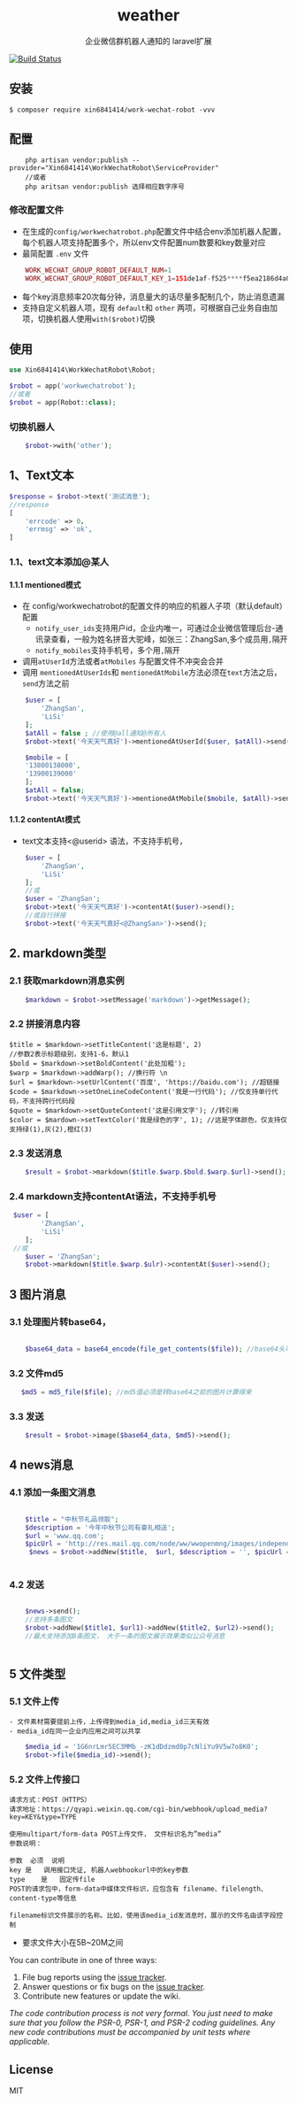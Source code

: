 <h1 align="center"> weather </h1>

<p align="center"> 企业微信群机器人通知的 laravel扩展</p>

[![Build Status](https://travis-ci.org/xin6841414/Weather.svg?branch=master)](https://travis-ci.org/xin6841414/Weather)


## 安装

```shell
$ composer require xin6841414/work-wechat-robot -vvv
```


## 配置
```
    php artisan vendor:publish --provider="Xin6841414\WorkWechatRobot\ServiceProvider"
    //或者
    php aritsan vendor:publish 选择相应数字序号
```
### 修改配置文件
- 在生成的`config/workwechatrobot.php`配置文件中结合env添加机器人配置，每个机器人项支持配置多个，所以env文件配置num数要和key数量对应
- 最简配置 `.env` 文件
```php
    WORK_WECHAT_GROUP_ROBOT_DEFAULT_NUM=1
    WORK_WECHAT_GROUP_ROBOT_DEFAULT_KEY_1=151de1af-f525****f5ea2186d4a0 //你的机器人key
```
- 每个key消息频率20次每分钟，消息量大的话尽量多配制几个，防止消息遗漏
- 支持自定义机器人项，现有 `default`和 `other` 两项，可根据自己业务自由加项，切换机器人使用`with($robot)`切换
## 使用

```php
use Xin6841414\WorkWechatRobot\Robot;

$robot = app('workwechatrobot');
//或者 
$robot = app(Robot::class);
```
### 切换机器人
```php
    $robot->with('other');
```
## 1、Text文本
```php
$response = $robot->text('测试消息');
//response
[
    'errcode' => 0，
    'errmsg' => 'ok',
]
```
### 1.1、text文本添加@某人
#### 1.1.1 mentioned模式
- 在 config/workwechatrobot的配置文件的响应的机器人子项（默认default）配置
  - `notify_user_ids`支持用户id，企业内唯一，可通过企业微信管理后台-通讯录查看，一般为姓名拼音大驼峰，如张三：ZhangSan,多个成员用`,`隔开
  - `notify_mobiles`支持手机号，多个用`,`隔开
- 调用`atUserId`方法或者`atMobiles`  与配置文件不冲突会合并
- 调用 `mentionedAtUserIds`和 `mentionedAtMobile`方法必须在`text`方法之后，`send`方法之前
```php
    $user = [
        'ZhangSan',
        'LiSi'
    ];   
    $atAll = false ; //使用@all通知@所有人
    $robot->text('今天天气真好')->mentionedAtUserId($user, $atAll)->send();
```
```php
    $mobile = [
    '13800138000',
    '13900139000'
    ]; 
    $atAll = false;
    $robot->text('今天天气真好')->mentionedAtMobile($mobile, $atAll)->send();  
```
#### 1.1.2 contentAt模式
- text文本支持<@userid> 语法，不支持手机号，
```php
    $user = [
        'ZhangSan',
        'LiSi'
    ]; 
    //或
    $user = 'ZhangSan';
    $robot->text('今天天气真好')->contentAt($user)->send();
    //或自行拼接
    $robot->text('今天天气真好<@ZhangSan>')->send();
```
## 2. markdown类型
### 2.1  获取markdown消息实例
```php
    $markdown = $robot->setMessage('markdown')->getMessage();
```
### 2.2 拼接消息内容
    $title = $markdown->setTitleContent('这是标题', 2)
    //参数2表示标题级别，支持1-6，默认1
    $bold = $markdown->setBoldContent('此处加粗');
    $warp = $markdown->addWarp(); //换行符 \n
    $url = $markdown->setUrlContent('百度', 'https://baidu.com'); //超链接
    $code = $markdown->setOneLineCodeContent('我是一行代码'); //仅支持单行代码，不支持跨行代码段
    $quote = $markdown->setQuoteContent('这是引用文字'); //转引用
    $color = $mardown->setTextColor('我是绿色的字', 1); //这是字体颜色，仅支持仅支持绿(1),灰(2),橙红(3)
### 2.3 发送消息
```php
    $result = $robot->markdown($title.$warp.$bold.$warp.$url)->send();
```
### 2.4 markdown支持contentAt语法，不支持手机号
```php
 $user = [
        'ZhangSan',
        'LiSi'
    ]; 
 //或
    $user = 'ZhangSan';
    $robot->markdown($title.$warp.$ulr)->contentAt($user)->send();
```

    
## 3 图片消息
### 3.1 处理图片转base64，
```php
     
    $base64_data = base64_encode(file_get_contents($file)); //base64头可带可不带；
```
### 3.2 文件md5
 ```php
    $md5 = md5_file($file); //md5值必须是转base64之前的图片计算得来
```
### 3.3 发送

```php
    $result = $robot->image($base64_data, $md5)->send();
```

## 4 news消息
### 4.1 添加一条图文消息
```php

    $title = "中秋节礼品领取";
    $description = '今年中秋节公司有豪礼相送';
    $url = 'www.qq.com';
    $picUrl = 'http://res.mail.qq.com/node/ww/wwopenmng/images/independent/doc/test_pic_msg1.png';
     $news = $robot->addNew($title,  $url, $description = '', $picUrl = '');
      
```
### 4.2 发送
```php

    $news->send();
    //支持多条图文
    $robot->addNew($title1, $url1)->addNew($title2, $url2)->send();
    //最大支持添加8条图文， 大于一条的图文展示效果类似公众号消息
    
```


## 5 文件类型
### 5.1 文件上传
    - 文件素材需要提前上传，上传得到media_id,media_id三天有效
    - media_id在同一企业内应用之间可以共享
```php
    $media_id = '1G6nrLmr5EC3MMb_-zK1dDdzmd0p7cNliYu9V5w7o8K0';
    $robot->file($media_id)->send();
```
### 5.2 文件上传接口
    请求方式：POST（HTTPS）
    请求地址：https://qyapi.weixin.qq.com/cgi-bin/webhook/upload_media?key=KEY&type=TYPE
    
    使用multipart/form-data POST上传文件， 文件标识名为”media”
    参数说明：
    
    参数	必须	说明
    key	是	调用接口凭证, 机器人webhookurl中的key参数
    type	是	固定传file
    POST的请求包中，form-data中媒体文件标识，应包含有 filename、filelength、content-type等信息
    
    filename标识文件展示的名称。比如，使用该media_id发消息时，展示的文件名由该字段控制
    
-  要求文件大小在5B~20M之间


You can contribute in one of three ways:

1. File bug reports using the [issue tracker](https://github.com/xin6841414/work-wechat-robot/issues).
2. Answer questions or fix bugs on the [issue tracker](https://github.com/xin6841414/work-wechat-robot/issues).
3. Contribute new features or update the wiki.

_The code contribution process is not very formal. You just need to make sure that you follow the PSR-0, PSR-1, and PSR-2 coding guidelines. Any new code contributions must be accompanied by unit tests where applicable._

## License

MIT